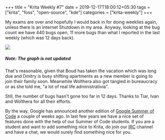 +++
title = "Krita Weekly #7"
date = 2019-12-17T18:00:12+05:30
tags = ["krita", "foss", "open-source", "kde"]
categories = ["krita-weekly"]
+++

My exams are over and hopefully I would back in for doing weeklies again, unless there is an Internet Shutdown in my area. Anyway, looking at the bug count we have 440 bugs open, 11 more bugs than what I reported in the last weekly (which was 12 days back). 

![](/img/kw7.png)

##### Note: The graph is not updated

That's reasonable, given that Boud has taken the vacation which was long due and Dmitry is busy shifting apartments as a new member is going to join their family soon. Meanwhile Wolthera also got tangled in bureaucracy or as she told me, "a lot of real life administrativia".

Still, the number of bugs hasn't gone too far in 12 days. Thanks to Tiar, Ivan and Wolthera for all their efforts.

By the way, Google has announced another edition of [Google Summer of Code](https://summerofcode.withgoogle.com/) a couple of weeks ago. In last few years we have a nice set of features done with the help of our Summer of Code students. If you are a student and want to add something nice to Krita, do join our [IRC](https://krita.org/en/irc/) channel and have a chat, we would surely find something nice for you.